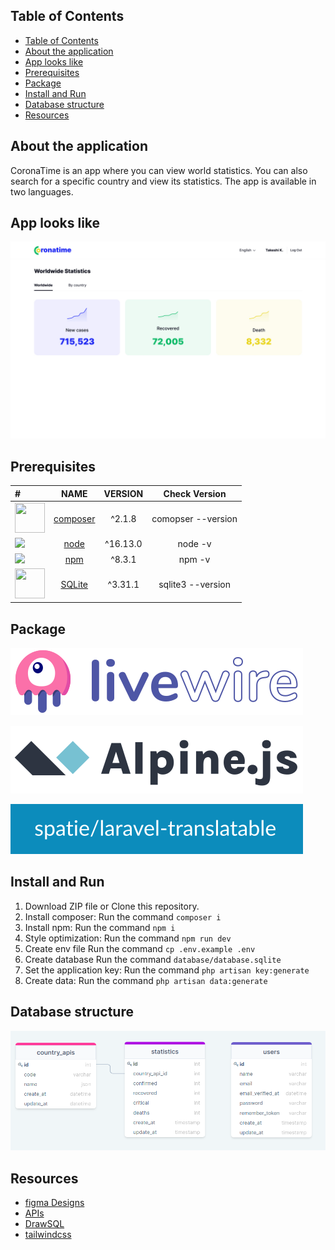 ## Table of Contents
- [Table of Contents](#table-of-contents)
- [About the application](#about-the-application)
- [App looks like](#app-looks-like)
- [Prerequisites](#prerequisites)
- [Package](#package)
- [Install and Run](#install-and-run)
- [Database structure](#database-structure)
- [Resources](#resources)


## About the application
CoronaTime is an app where you can view world statistics. You can also search for a specific country and view its statistics. The app is available in two languages.
## App looks like
!['screenshot'](appscreen/landing.jpg)


## Prerequisites
| #        | NAME     | VERSION        | Check Version |
| :---     | :---:    |     :---:      |       :---: |
|  <img src="https://getcomposer.org/img/logo-composer-transparent.png" width="48" height="48" />        | <a href="https://getcomposer.org/" target=_blank>composer</a> | ^2.1.8     | comopser --version    |
| <img src="https://img.icons8.com/color/48/000000/nodejs.png"/>         | <a href="https://nodejs.org/en/" target=_blank>node</a>     | ^16.13.0     | node -v     |
| <img src="https://img.icons8.com/color/48/000000/npm.png"/>         | <a href="https://docs.npmjs.com/cli/v8/configuring-npm/install" target=_blank>npm</a>    | ^8.3.1       | npm -v      |
|  <img src="https://www.sqlite.org/images/sqlite370_banner.gif" width="48" height="48" />        | <a href="https://www.sqlite.org/index.html" target=_blank>SQLite</a> | ^3.31.1     | sqlite3 --version   |

## Package

!['livewire'](appscreen/livewire.svg)

!['alpinejs'](appscreen/alpinejs.svg)

!['spatie'](appscreen/spatie.svg)



## Install and Run 

1. Download ZIP file or Clone this repository.
2. Install composer: Run the command `composer i`
3. Install npm: Run the command `npm i`
4. Style optimization: Run the command `npm run dev`
5. Create env file Run the command `cp .env.example .env`
6. Create database Run the command `database/database.sqlite` 
7. Set the application key: Run the command `php artisan key:generate`
8. Create data: Run the command `php artisan data:generate`


## Database structure 
!['drawsql'](appscreen/drawsql.png)

## Resources
* [figma Designs](https://www.figma.com/file/O9A950iYrHgZHtBuCtNSY8/Coronatime?node-id=0%3A1)
* [APIs](https://devtest.ge/api)
* [DrawSQL](https://drawsql.app/redberry-14/diagrams/coronatime#) 
* [tailwindcss](https://tailwindcss.com/) 
  

